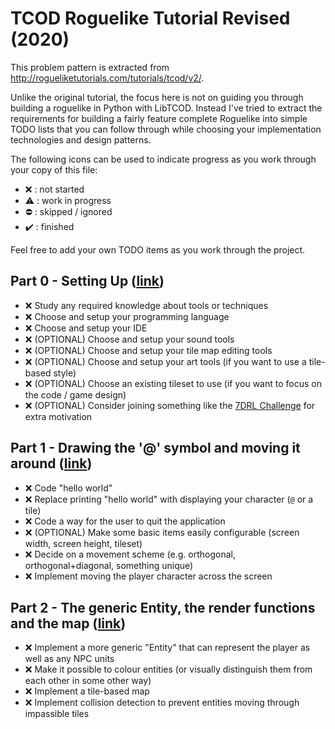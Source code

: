 # TCOD Roguelike Tutorial Revised (2020)

This problem pattern is extracted from http://rogueliketutorials.com/tutorials/tcod/v2/.

Unlike the original tutorial, the focus here is not on guiding you through building a roguelike in Python with LibTCOD. Instead I've tried to extract the requirements for building a fairly feature complete Roguelike into simple TODO lists that you can follow through while choosing your implementation technologies and design patterns.

The following icons can be used to indicate progress as you work through your copy of this file:
 * :x: : not started
 * :warning: : work in progress
 * :no_entry: : skipped / ignored
 * :heavy_check_mark: : finished

Feel free to add your own TODO items as you work through the project.

## Part 0 - Setting Up ([link](http://rogueliketutorials.com/tutorials/tcod/v2/part-0))

* :x: Study any required knowledge about tools or techniques
* :x: Choose and setup your programming language
* :x: Choose and setup your IDE
* :x: (OPTIONAL) Choose and setup your sound tools
* :x: (OPTIONAL) Choose and setup your tile map editing tools
* :x: (OPTIONAL) Choose and setup your art tools (if you want to use a tile-based style)
* :x: (OPTIONAL) Choose an existing tileset to use (if you want to focus on the code / game design)
* :x: (OPTIONAL) Consider joining something like the [7DRL Challenge](https://itch.io/jam/7drl-challenge-2022) for extra motivation

## Part 1 - Drawing the '@' symbol and moving it around ([link](http://rogueliketutorials.com/tutorials/tcod/v2/part-1))

* :x: Code "hello world"
* :x: Replace printing "hello world" with displaying your character (`@` or a tile)
* :x: Code a way for the user to quit the application
* :x: (OPTIONAL) Make some basic items easily configurable (screen width, screen height, tileset)
* :x: Decide on a movement scheme (e.g. orthogonal, orthogonal+diagonal, something unique)
* :x: Implement moving the player character across the screen

## Part 2 - The generic Entity, the render functions and the map ([link](http://rogueliketutorials.com/tutorials/tcod/v2/part-2/))

* :x: Implement a more generic "Entity" that can represent the player as well as any NPC units
* :x: Make it possible to colour entities (or visually distinguish them from each other in some other way)
* :x: Implement a tile-based map
* :x: Implement collision detection to prevent entities moving through impassible tiles

